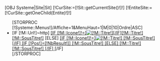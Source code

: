[OBJ Systeme|Site|Sit]
[!CurSite:=[!Sit::getCurrentSite()!]!]
[!EntiteSite:=[!CurSite::getOneChild(Entite)!]!]

<nav role="navigation" id="topNavigation">
    <ul class="navbar-top">
        [STORPROC [!Systeme::Menus!]/Affiche=1&MenuHaut=1|M|0|10|Ordre|ASC]
        <li >
            [IF [!M::Url!]~http]
            <a href="[!M::Url!]" target="_blank" class="[IF [!Systeme::CurrentMenu::Url!]=[!M::Url!]] active [/IF] [!M::Url!]"  >[IF [!M::Icone!]!=]<img src="/[!M::Icone!]" alt="[!M::Titre!]" title="[!M::Titre!]" />[/IF][!M::Titre!] [!M::SousTitre!]</a>
            [ELSE]
            <a href="/[!M::Url!]" class="[IF [!Systeme::CurrentMenu::Url!]=[!M::Url!]] active [/IF] [!M::Url!] " [IF [!Pos!]=[!NbResult!]]style="background-color:[!EntiteSite::CodeCouleur!];"[/IF] >
                [IF [!M::Icone!]!=]<img src="/[!M::Icone!]" alt="[!M::Titre!] [!M::SousTitre!]" title="[!M::Titre!] [!M::SousTitre!]" />[/IF]
                [IF [!Pos!]=[!NbResult!]]
                [!M::SousTitre!]
                [ELSE]
                [!M::Titre!] [!M::SousTitre!]
                [/IF]
            </a>
            [/IF]
        </li>
        [/STORPROC]
    </ul>
</nav>
